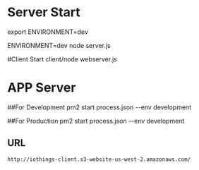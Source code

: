 # Server Start
export ENVIRONMENT=dev

ENVIRONMENT=dev node server.js 


#Client Start
client/node webserver.js


APP Server
===========


##For Development
pm2 start process.json --env development

##For Production
pm2 start process.json --env development


## URL
    http://iothings-client.s3-website-us-west-2.amazonaws.com/